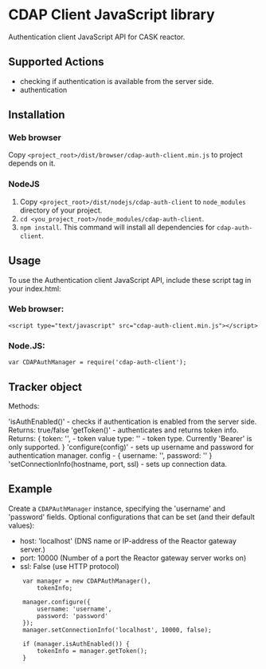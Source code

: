 # CDAP Client JavaScript library

Authentication client JavaScript API for CASK reactor.

## Supported Actions

- checking if authentication is available from the server side.
- authentication

## Installation

### Web browser
Copy ```<project_root>/dist/browser/cdap-auth-client.min.js``` to project depends on it.

### NodeJS
1. Copy ```<project_root>/dist/nodejs/cdap-auth-client``` to ```node_modules``` directory
of your project.
2. ```cd <you_project_root>/node_modules/cdap-auth-client```.
3. ```npm install```. This command will install all dependencies for ```cdap-auth-client```.

## Usage

 To use the Authentication client JavaScript API, include these script tag in your index.html:

### Web browser:
```
<script type="text/javascript" src="cdap-auth-client.min.js"></script>
```

### Node.JS:
```
var CDAPAuthManager = require('cdap-auth-client');
```

## Tracker object
Methods:

'isAuthEnabled()'    - checks if authentication is enabled from the server side.
                       Returns: true/false
'getToken()'         - authenticates and returns token info.
                       Returns: {
                           token: '',        - token value
                           type: ''          - token type. Currently 'Bearer' is only supported.
                       }
'configure(config)'  - sets up username and password for authentication manager.
                       config - {
                           username: '',
                           password: ''
                       }
'setConnectionInfo(hostname, port, ssl) - sets up connection data.

## Example

Create a ```CDAPAuthManager``` instance, specifying the 'username' and 'password' fields. 
Optional configurations that can be set (and their default values):

  - host: 'localhost' (DNS name or IP-address of the Reactor gateway server.)
  - port: 10000 (Number of a port the Reactor gateway server works on)
  - ssl: False (use HTTP protocol)

```
    var manager = new CDAPAuthManager(),
        tokenInfo;

    manager.configure({
        username: 'username',
        password: 'password'
    });
    manager.setConnectionInfo('localhost', 10000, false);

    if (manager.isAuthEnabled()) {
        tokenInfo = manager.getToken();
    }
```